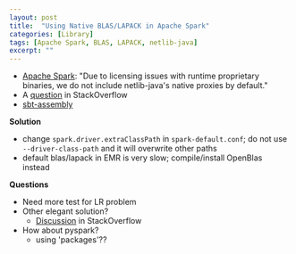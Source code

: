 ```yaml
---
layout: post
title:  "Using Native BLAS/LAPACK in Apache Spark"
categories: [Library]
tags: [Apache Spark, BLAS, LAPACK, netlib-java]
excerpt: ""
---
```

- [Apache Spark](https://github.com/apache/spark/blob/branch-2.2/docs/ml-guide.md): "Due to licensing issues with runtime proprietary binaries, we do not include netlib-java's native proxies by default." 
- A [question](https://stackoverflow.com/questions/37848216/how-to-configure-high-performance-blas-lapack-for-breeze-on-amazon-emr-ec2) in StackOverflow
- [sbt-assembly](https://github.com/sbt/sbt-assembly#using-published-plugin)

**Solution**
- change `spark.driver.extraClassPath` in `spark-default.conf`; do not use `--driver-class-path` and it will overwrite other paths
- default blas/lapack in EMR is very slow; compile/install OpenBlas instead

**Questions**
- Need more test for LR problem
- Other elegant solution?
  - [Discussion](https://stackoverflow.com/questions/29099115/spark-submit-add-multiple-jars-in-classpath) in StackOverflow
- How about pyspark?
  - using 'packages'??

